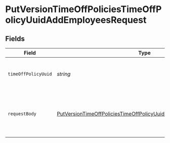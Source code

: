 # PutVersionTimeOffPoliciesTimeOffPolicyUuidAddEmployeesRequest


## Fields

| Field                                                                                                                                                             | Type                                                                                                                                                              | Required                                                                                                                                                          | Description                                                                                                                                                       |
| ----------------------------------------------------------------------------------------------------------------------------------------------------------------- | ----------------------------------------------------------------------------------------------------------------------------------------------------------------- | ----------------------------------------------------------------------------------------------------------------------------------------------------------------- | ----------------------------------------------------------------------------------------------------------------------------------------------------------------- |
| `timeOffPolicyUuid`                                                                                                                                               | *string*                                                                                                                                                          | :heavy_check_mark:                                                                                                                                                | The UUID of the company time off policy                                                                                                                           |
| `requestBody`                                                                                                                                                     | [PutVersionTimeOffPoliciesTimeOffPolicyUuidAddEmployeesRequestBody](../../models/operations/putversiontimeoffpoliciestimeoffpolicyuuidaddemployeesrequestbody.md) | :heavy_minus_sign:                                                                                                                                                | A list of employee objects containing the employee uuid                                                                                                           |